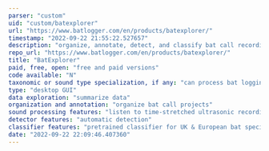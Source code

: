 ```yaml
---
parser: "custom"
uid: "custom/batexplorer"
url: "https://www.batlogger.com/en/products/batexplorer/"
timestamp: "2022-09-22 21:55:22.527657"
description: "organize, annotate, detect, and classify bat call recordings"
repo_url: "https://www.batlogger.com/en/products/batexplorer/"
title: "BatExplorer"
paid, free, open: "free and paid versions"
code available: "N"
taxonomic or sound type specialization, if any: "can process bat logging data from BATLOGGER brand recorders (and others)"
type: "desktop GUI"
data exploration: "summarize data"
organization and annotation: "organize bat call projects"
sound processing features: "listen to time-stretched ultrasonic recordings"
detector features: "automatic detection"
classifier features: "pretrained classifier for UK & European bat species"
date: "2022-09-22 22:09:46.407360"
---
```

